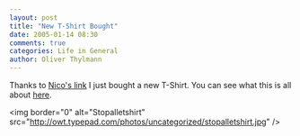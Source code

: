 ```yaml
---
layout: post
title: "New T-Shirt Bought"
date: 2005-01-14 08:30
comments: true
categories: Life in General
author: Oliver Thylmann
---
```



Thanks to [Nico's link](http://nico.blogg.de/eintrag.php?id=1136) I just bought a new T-Shirt. You can see what this is all about [here](http://owt.typepad.com/blog/2004/12/the_great_jamba.html).

&lt;img border=&quot;0&quot; alt=&quot;Stopalletshirt&quot; src=&quot;http://owt.typepad.com/photos/uncategorized/stopalletshirt.jpg&quot; /&gt;


